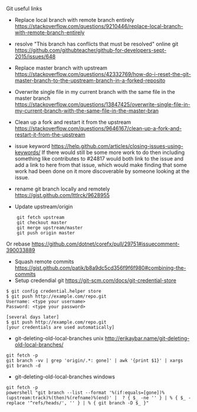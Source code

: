 Git useful links

* Replace local branch with remote branch entirely https://stackoverflow.com/questions/9210446/replace-local-branch-with-remote-branch-entirely

* resolve "This branch has conflicts that must be resolved" online git https://github.com/githubteacher/github-for-developers-sept-2015/issues/648

* Replace master branch with upstream https://stackoverflow.com/questions/42332769/how-do-i-reset-the-git-master-branch-to-the-upstream-branch-in-a-forked-reposito

* Overwrite single file in my current branch with the same file in the master branch https://stackoverflow.com/questions/13847425/overwrite-single-file-in-my-current-branch-with-the-same-file-in-the-master-bran

* Clean up a fork and restart it from the upstream https://stackoverflow.com/questions/9646167/clean-up-a-fork-and-restart-it-from-the-upstream

* issue keyword  https://help.github.com/articles/closing-issues-using-keywords/
 If there would still be some more work to do then including something like contributes to #24817 would both link to the issue and add a link to here from that issue, which would make finding that some work had been done on it more discoverable by someone looking at the issue.

* rename git branch locally and remotely https://gist.github.com/lttlrck/9628955

* Update upstream/origin
```
    git fetch upstream
    git checkout master
    git merge upstream/master
    git push origin master
```

Or rebase https://github.com/dotnet/corefx/pull/29751#issuecomment-390033889


* Squash remote commits https://gist.github.com/patik/b8a9dc5cd356f9f6f980#combining-the-commits
* Setup credendial git https://git-scm.com/docs/git-credential-store
```
$ git config credential.helper store
$ git push http://example.com/repo.git
Username: <type your username>
Password: <type your password>

[several days later]
$ git push http://example.com/repo.git
[your credentials are used automatically]
```

* git-deleting-old-local-branches unix http://erikaybar.name/git-deleting-old-local-branches/
``` git
git fetch -p
git branch -vv | grep 'origin/.*: gone]' | awk '{print $1}' | xargs git branch -d
```

* git-deleting-old-local-branches windows
``` git
git fetch -p
powershell "git branch --list --format '%(if:equals=[gone])%(upstream:track)%(then)%(refname)%(end)' |  ? { $_ -ne '' } | % { $_ -replace '^refs/heads/', '' } | % { git branch -D $_ }"
```


